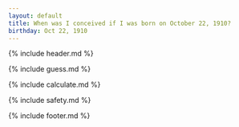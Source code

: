 ```yaml
---
layout: default
title: When was I conceived if I was born on October 22, 1910?
birthday: Oct 22, 1910
---
```


{% include header.md %}

{% include guess.md %}

{% include calculate.md %}

{% include safety.md %}

{% include footer.md %}



